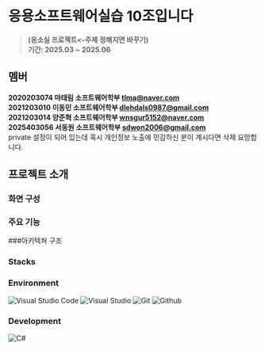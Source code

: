 # 응용소프트웨어실습 10조입니다
> **(응소실 프로젝트<-주제 정해지면 바꾸기)** <br/> **기간: 2025.03 ~ 2025.06**
## 멤버
**2020203074 마태림 소프트웨어학부 tlma@naver.com**
<br/> **2021203010 이동민 소프트웨어학부 dlehdals0987@gmail.com**
<br/> **2021203014 양준혁 소프트웨어학부 wnsgur5152@naver.com**
<br/> **2025403056 서동원 소프트웨어학부 sdwon2006@gmail.com**
<br/> private 설정이 되어 있는데 혹시 개인정보 노출에 민감하신 분이 계시다면 삭제 요망합니다.

## 프로젝트 소개

### 화면 구성

### 주요 기능

###아키텍쳐 구조

### Stacks
### Environment
![Visual Studio Code](https://img.shields.io/badge/Visual%20Studio%20Code-007ACC?style=for-the-badge&logo=Visual%20Studio%20Code&logoColor=white)
![Visual Studio](https://img.shields.io/badge/Visual%20Studio-5C2D91.svg?style=for-the-badge&logo=visual-studio&logoColor=white)
![Git](https://img.shields.io/badge/Git-F05032?style=for-the-badge&logo=Git&logoColor=white)
![Github](https://img.shields.io/badge/GitHub-181717?style=for-the-badge&logo=GitHub&logoColor=white)  

### Development
![C#](https://img.shields.io/badge/c%23-%23239120.svg?style=for-the-badge&logo=csharp&logoColor=white)